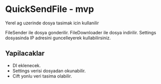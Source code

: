 # QuickSendFile - mvp
Yerel ag uzerinde dosya tasimak icin kullanilir

FileSender ile dosya gonderilir. FileDownloader ile dosya indirilir. Settings dosyasinda IP adresini guncelleyerek kullabilirsiniz.

## Yapilacaklar
- DI eklenecek.
- Settings verisi dosyadan okunabilir.
- Cift yonlu veri tasima olabilir.

